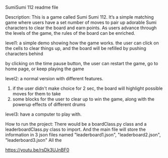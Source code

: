SumiSumi 112 readme file

Description:
This is a game called Sumi Sumi 112. 
It’s a simple matching game where users have a set number of moves 
to pair up adorable Sumi characters to clear the board and earn points. 
As users advance through the levels of the game, 
the rules of the board can be enriched.

level1: 
a simple demo showing how the game works. the user can click 
on the cells to clear things up, and the board will be refilled 
by pushing characters behind

by clicking on the time pause button, the user can restart the game, go to home page, or keep playing the game

level2: 
a normal version with different features. 
1. if the user didn't make choice for 2 sec, the board will highlight possible moves for them to take
2. some blocks for the user to clear up to win the game, along with the powerup effects of different drums

level3:
have a computer to play with.

How to run the project:
There would be a boardClass.py class and a leaderboardClass.py class to import.
And the main file will store the information in 3 json files named "leaderboard1.json", "leaderboard2.json", "leaderboard3.json"
All the 

https://youtu.be/rsDk3UJnBF0